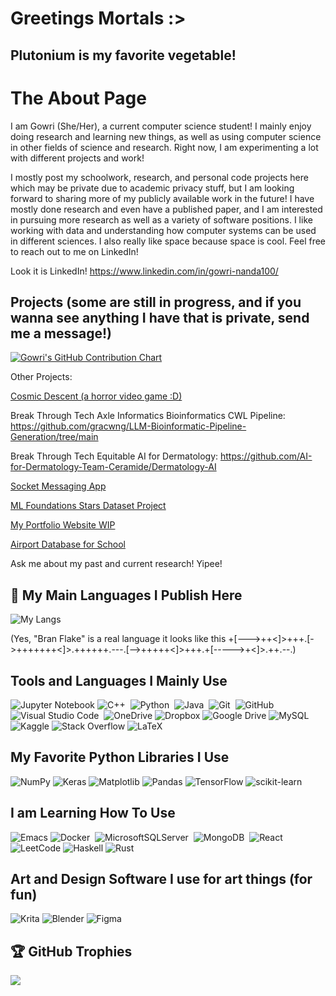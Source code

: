 # Greetings Mortals :>

## Plutonium is my favorite vegetable! 

# The About Page 
I am Gowri (She/Her), a current computer science student! I mainly enjoy doing research and learning new things, as well as using computer science in other fields of science and research. Right now, I am experimenting a lot with different projects and work! 

I mostly post my schoolwork, research, and personal code projects here which may be private due to academic privacy stuff, but I am looking forward to sharing more of my publicly available work in the future! I have mostly done research and even have a published paper, and I am interested in pursuing more research as well as a variety of software positions. I like working with data and understanding how computer systems can be used in different sciences. I also really like space because space is cool. Feel free to reach out to me on LinkedIn! 

Look it is LinkedIn! https://www.linkedin.com/in/gowri-nanda100/


## Projects (some are still in progress, and if you wanna see anything I have that is private, send me a message!) 

<a href="https://github.com/GowNanSA">
    <img src="https://ghchart.rshah.org/GowNanSA" alt="Gowri's GitHub Contribution Chart">
</a>

Other Projects: 
<p></p>

[Cosmic Descent (a horror video game :D)](https://github.com/GowNanSA/CosmicDescentGameFiles)

Break Through Tech Axle Informatics Bioinformatics CWL Pipeline: https://github.com/gracwng/LLM-Bioinformatic-Pipeline-Generation/tree/main

Break Through Tech Equitable AI for Dermatology: https://github.com/AI-for-Dermatology-Team-Ceramide/Dermatology-AI

[Socket Messaging App](https://github.com/GowNanSA/a-silly-socket-messaging-app)

[ML Foundations Stars Dataset Project](https://github.com/GowNanSA/Stars_Dataset_ML_Project)

[My Portfolio Website WIP](https://github.com/GowNanSA/gownansa.github.io)

[Airport Database for School](https://github.com/tonyv21/CS4347-Airport-Database)

Ask me about my past and current research! Yipee! 

</p>

## 🔭 My Main Languages I Publish Here

![My Langs](https://github-readme-stats.vercel.app/api/top-langs/?username=GowNanSA&layout=compact&title_color=007bff&text_color=e7e7e7&icon_color=007bff&bg_color=171c28)

(Yes, "Bran Flake" is a real language it looks like this +[--->++<]>+++.[->+++++++<]>.++++++.---.[-->+++++<]>+++.+[----->+<]>.++.--.)
## Tools and Languages I Mainly Use 
![Jupyter Notebook](https://img.shields.io/badge/jupyter-%23FA0F00.svg?style=for-the-badge&logo=jupyter&logoColor=white)
![C++](https://img.shields.io/badge/c++-%2300599C.svg?style=for-the-badge&logo=c%2B%2B&logoColor=white)&nbsp;
![Python](https://img.shields.io/badge/python-3670A0?style=for-the-badge&logo=python&logoColor=ffdd54)&nbsp;
![Java](https://img.shields.io/badge/java-%23ED8B00.svg?style=for-the-badge&logo=openjdk&logoColor=white)&nbsp;
![Git](https://img.shields.io/badge/GIT-E44C30?style=for-the-badge&logo=git&logoColor=white)&nbsp;
![GitHub](https://img.shields.io/badge/github-%23121011.svg?style=for-the-badge&logo=github&logoColor=white)&nbsp;
![Visual Studio Code](https://img.shields.io/badge/Visual%20Studio%20Code-0078d7.svg?style=for-the-badge&logo=visual-studio-code&logoColor=white)&nbsp;
![OneDrive](https://img.shields.io/badge/OneDrive-white?style=for-the-badge&logo=Microsoft%20OneDrive&logoColor=0078D4)
![Dropbox](https://img.shields.io/badge/Dropbox-%233B4D98.svg?style=for-the-badge&logo=Dropbox&logoColor=white)
![Google Drive](https://img.shields.io/badge/Google%20Drive-4285F4?style=for-the-badge&logo=googledrive&logoColor=white)
![MySQL](https://img.shields.io/badge/mysql-4479A1.svg?style=for-the-badge&logo=mysql&logoColor=white)
![Kaggle](https://img.shields.io/badge/Kaggle-035a7d?style=for-the-badge&logo=kaggle&logoColor=white)
![Stack Overflow](https://img.shields.io/badge/-Stackoverflow-FE7A16?style=for-the-badge&logo=stack-overflow&logoColor=white)
![LaTeX](https://img.shields.io/badge/latex-%23008080.svg?style=for-the-badge&logo=latex&logoColor=white)

## My Favorite Python Libraries I Use
![NumPy](https://img.shields.io/badge/numpy-%23013243.svg?style=for-the-badge&logo=numpy&logoColor=white)
![Keras](https://img.shields.io/badge/Keras-%23D00000.svg?style=for-the-badge&logo=Keras&logoColor=white)
![Matplotlib](https://img.shields.io/badge/Matplotlib-%23ffffff.svg?style=for-the-badge&logo=Matplotlib&logoColor=black)
![Pandas](https://img.shields.io/badge/pandas-%23150458.svg?style=for-the-badge&logo=pandas&logoColor=white)
![TensorFlow](https://img.shields.io/badge/TensorFlow-%23FF6F00.svg?style=for-the-badge&logo=TensorFlow&logoColor=white)
![scikit-learn](https://img.shields.io/badge/scikit--learn-%23F7931E.svg?style=for-the-badge&logo=scikit-learn&logoColor=white)

## I am Learning How To Use
![Emacs](https://img.shields.io/badge/Emacs-%237F5AB6.svg?&style=for-the-badge&logo=gnu-emacs&logoColor=white)
![Docker](https://img.shields.io/badge/docker-%230db7ed.svg?style=for-the-badge&logo=docker&logoColor=white)&nbsp;
![MicrosoftSQLServer](https://img.shields.io/badge/Microsoft%20SQL%20Server-CC2927?style=for-the-badge&logo=microsoft%20sql%20server&logoColor=white)&nbsp;
![MongoDB](https://img.shields.io/badge/MongoDB-%234ea94b.svg?style=for-the-badge&logo=mongodb&logoColor=white)&nbsp;
![React](https://img.shields.io/badge/react-%2320232a.svg?style=for-the-badge&logo=react&logoColor=%2361DAFB)&nbsp;
![LeetCode](https://img.shields.io/badge/LeetCode-000000?style=for-the-badge&logo=LeetCode&logoColor=#d16c06)
![Haskell](https://img.shields.io/badge/Haskell-5e5086?style=for-the-badge&logo=haskell&logoColor=white)
![Rust](https://img.shields.io/badge/rust-%23000000.svg?style=for-the-badge&logo=rust&logoColor=white)

## Art and Design Software I use for art things (for fun) 
![Krita](https://img.shields.io/badge/Krita-203759?style=for-the-badge&logo=krita&logoColor=EEF37B)
![Blender](https://img.shields.io/badge/blender-%23F5792A.svg?style=for-the-badge&logo=blender&logoColor=white)
![Figma](https://img.shields.io/badge/figma-%23F24E1E.svg?style=for-the-badge&logo=figma&logoColor=white)

## 🏆 GitHub Trophies

![](https://github-profile-trophy.vercel.app/?username=GowNanSA&theme=discord&no-frame=true&no-bg=false&margin-w=4)
